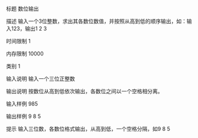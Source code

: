标题
数位输出

描述
输入一个3位整数，求出其各数位数值，并按照从高到低的顺序输出，如：输入123，输出1 2 3

时间限制
1	

内存限制
10000	

类别
1

输入说明
输入一个三位正整数	

输出说明
按数位从高到低依次输出，各数位之间以一个空格相分离。	

输入样例
985

输出样例
9 8 5	

提示
输入三位数，各数位格式输出，从高到低，一个空格分隔，如9 8 5
